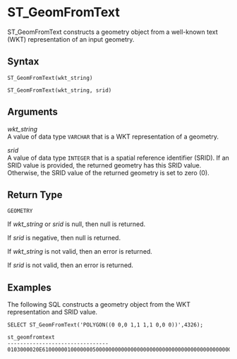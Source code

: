 # ST\_GeomFromText<a name="ST_GeomFromText-function"></a>

ST\_GeomFromText constructs a geometry object from a well\-known text \(WKT\) representation of an input geometry\. 

## Syntax<a name="ST_GeomFromText-function-syntax"></a>

```
ST_GeomFromText(wkt_string)
```

```
ST_GeomFromText(wkt_string, srid)
```

## Arguments<a name="ST_GeomFromText-function-arguments"></a>

 *wkt\_string*   
A value of data type `VARCHAR` that is a WKT representation of a geometry\.

 *srid*   
A value of data type `INTEGER` that is a spatial reference identifier \(SRID\)\. If an SRID value is provided, the returned geometry has this SRID value\. Otherwise, the SRID value of the returned geometry is set to zero \(0\)\.

## Return Type<a name="ST_GeomFromText-function-return"></a>

`GEOMETRY`

If *wkt\_string* or *srid* is null, then null is returned\. 

If *srid* is negative, then null is returned\. 

If *wkt\_string* is not valid, then an error is returned\. 

If *srid* is not valid, then an error is returned\. 

## Examples<a name="ST_GeomFromText-function-examples"></a>

The following SQL constructs a geometry object from the WKT representation and SRID value\. 

```
SELECT ST_GeomFromText('POLYGON((0 0,0 1,1 1,1 0,0 0))',4326);
```

```
st_geomfromtext
--------------------------------
0103000020E61000000100000005000000000000000000000000000000000000000000000000000000000000000000F03F000000000000F03F000000000000F03F000000000000F03F000000000000000000000000000000000000000000000000
```